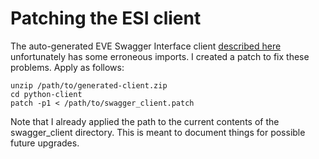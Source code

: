 # Patching the ESI client

The auto-generated EVE Swagger Interface client [described
here](https://developers.eveonline.com/blog/article/swagger-codegen)
unfortunately has some erroneous imports. I created a patch to fix these
problems. Apply as follows:

```shell
unzip /path/to/generated-client.zip
cd python-client
patch -p1 < /path/to/swagger_client.patch
```

Note that I already applied the path to the current contents of the
swagger_client directory. This is meant to document things for possible future
upgrades.
